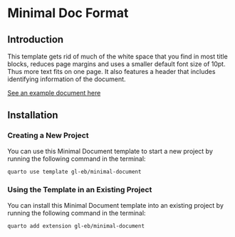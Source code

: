 # Minimal Doc Format

## Introduction

This template gets rid of much of the white space that you find in most title blocks, reduces page margins and uses a smaller default font size of 10pt.
Thus more text fits on one page.
It also features a header that includes identifying information of the document.

[See an example document here](template.pdf)

## Installation

### Creating a New Project

You can use this Minimal Document template to start a new project by running the following command in the terminal:

```bash
quarto use template gl-eb/minimal-document
```

### Using the Template in an Existing Project

You can install this Minimal Document template into an existing project by running the following command in the terminal:

```bash
quarto add extension gl-eb/minimal-document
```
